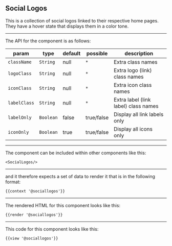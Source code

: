 ## Social Logos

This is a collection of social logos linked to their respective home pages.
They have a hover state that displays them in a color tone.


-----
The API for the component is as follows:

| param         | type          | default       | possible      | description           |
|---            |---            |---            |---            |---                    |
| `className`   | `String`      | null          | `*`           | Extra class names |
| `logoClass`   | `String`      | null          | `*`           | Extra logo (link) class names |
| `iconClass`   | `String`      | null          | `*`           | Extra icon class names |
| `labelClass`  | `String`      | null          | `*`           | Extra label (link label) class names |
| `labelOnly`   | `Boolean`     | false         | true/false    | Display all link labels only |
| `iconOnly`    | `Boolean`     | true          | true/false    | Display all icons only |

-----
The component can be included within other components like this:

```
<SocialLogos/>
```

-----
and it therefore expects a set of data to render it that is in the following format:

```
{{context '@sociallogos'}}
```

-----
The rendered HTML for this component looks like this:

```
{{render '@sociallogos'}}
```

-----
This code for this component looks like this:

```
{{view '@sociallogos'}}
```
